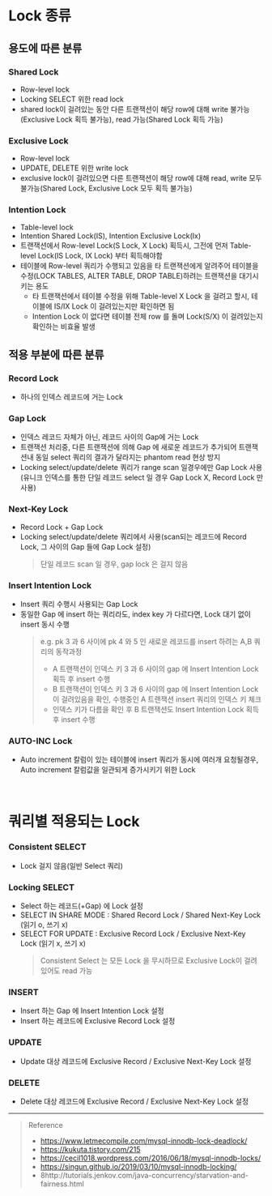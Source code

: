# Lock 종류
## 용도에 따른 분류
### Shared Lock
* Row-level lock
* Locking SELECT 위한 read lock
* shared lock이 걸려있는 동안 다른 트랜잭션이 해당 row에 대해 write 불가능(Exclusive Lock 획득 불가능), read 가능(Shared Lock 획득 가능)

### Exclusive Lock
* Row-level lock
* UPDATE, DELETE 위한 write lock
* exclusive lock이 걸려있으면 다른 트랜잭션이 해당 row에 대해 read, write 모두 불가능(Shared Lock, Exclusive Lock 모두 획득 불가능)

### Intention Lock
* Table-level lock
* Intention Shared Lock(IS), Intention Exclusive Lock(Ix)
* 트랜잭션에서 Row-level Lock(S Lock, X Lock) 획득시, 그전에 먼저 Table-level Lock(IS Lock, IX Lock) 부터 획득해야함
* 테이블에 Row-level 쿼리가 수행되고 있음을 타 트랜잭션에게 알려주어 테이블을 수정(LOCK TABLES, ALTER TABLE, DROP TABLE)하려는 트랜잭션을 대기시키는 용도
	* 타 트랜잭션에서 테이블 수정을 위해 Table-level X Lock 을 걸려고 할시, 테이블에 IS/IX Lock 이 걸려있는지만 확인하면 됨
	* Intention Lock 이 없다면 테이블 전체 row 를 돌며 Lock(S/X) 이 걸려있는지 확인하는 비효율 발생

## 적용 부분에 따른 분류
### Record Lock
* 하나의 인덱스 레코드에 거는 Lock

### Gap Lock
* 인덱스 레코드 자체가 아닌, 레코드 사이의 Gap에 거는 Lock
* 트랜잭션 처리중, 다른 트랜잭션에 의해 Gap 에 새로운 레코드가 추가되어 트랜잭션내 동일 select 쿼리의 결과가 달라지는 phantom read 현상 방지 
* Locking select/update/delete 쿼리가 range scan 일경우에만 Gap Lock 사용(유니크 인덱스를 통한 단일 레코드 select 일 경우 Gap Lock X, Record Lock 만 사용)

### Next-Key Lock
* Record Lock + Gap Lock
* Locking select/update/delete 쿼리에서 사용(scan되는 레코드에 Record Lock, 그 사이의 Gap 들에 Gap Lock 설정)
	> 단일 레코드 scan 일 경우, gap lock 은 걸지 않음

### Insert Intention Lock
* Insert 쿼리 수행시 사용되는 Gap Lock
* 동일한 Gap 에 insert 하는 쿼리라도, index key 가 다르다면, Lock 대기 없이 insert 동시 수행
	> e.g. pk 3 과 6 사이에 pk 4 와 5 인 새로운 레코드를 insert 하려는 A,B 쿼리의 동작과정
	> * A 트랜잭션이 인덱스 키 3 과 6 사이의 gap 에 Insert Intention Lock 획득 후 insert 수행
	> * B 트랜잭션이 인덱스 키 3 과 6 사이의 gap 에 Insert Intention Lock 이 걸려있음을 확인, 수행중인 A 트랜잭션 insert 쿼리의 인덱스 키 체크
	> * 인덱스 키가 다름을 확인 후 B 트랜잭션도 Insert Intention Lock 획득 후 insert 수행

### AUTO-INC Lock
* Auto increment 칼럼이 있는 테이블에 insert 쿼리가 동시에 여러개 요청될경우, Auto increment 칼럼값을 일관되게 증가시키기 위한 Lock
 
<br>

# 쿼리별 적용되는 Lock
### Consistent SELECT
* Lock 걸지 않음(일반 Select 쿼리)

### Locking SELECT
* Select 하는 레코드(+Gap) 에 Lock 설정 
* SELECT IN SHARE MODE : Shared Record Lock  / Shared Next-Key Lock (읽기 o, 쓰기 x)
* SELECT FOR UPDATE : Exclusive Record Lock / Exclusive Next-Key Lock (읽기 x, 쓰기 x)
	> Consistent Select 는 모든 Lock 을 무시하므로 Exclusive Lock이 걸려있어도 read 가능

### INSERT
* Insert 하는 Gap 에 Insert Intention Lock 설정
* Insert 하는 레코드에 Exclusive Record Lock 설정

### UPDATE
* Update 대상 레코드에 Exclusive Record / Exclusive Next-Key Lock 설정

### DELETE
* Delete 대상 레코드에 Exclusive Record / Exclusive Next-Key Lock 설정

***
> Reference <br>
> * https://www.letmecompile.com/mysql-innodb-lock-deadlock/
> * https://kukuta.tistory.com/215
> * https://cecil1018.wordpress.com/2016/06/18/mysql-innodb-locks/
> * https://singun.github.io/2019/03/10/mysql-innodb-locking/
> * 8http://tutorials.jenkov.com/java-concurrency/starvation-and-fairness.html